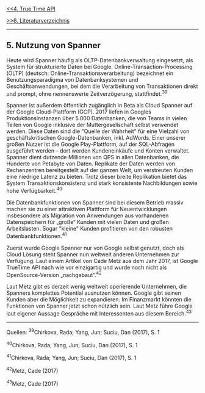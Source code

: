 [<<4. True Time API](TrueTimeAPI.md)

[>>6. Literaturverzeichnis](Literaturverzeichnis.md)

***


## 5. Nutzung von Spanner ##

Heute wird Spanner häufig als OLTP-Datenbankverwaltung eingesetzt, als System für strukturierte Daten bei Google. Online-Transaction-Processing (OLTP) (deutsch: Online-Transaktionsverarbeitung) bezeichnet ein Benutzungsparadigma von Datenbanksystemen und Geschäftsanwendungen, bei dem die Verarbeitung von Transaktionen direkt und prompt, ohne nennenswerte Zeitverzögerung, stattfindet.<sup>39</sup>

Spanner ist außerdem öffentlich zugänglich in Beta als Cloud Spanner auf der Google Cloud-Plattform (GCP). 2017 liefen in Googles Produktionsinstanzen über 5.000 Datenbanken, die von Teams in vielen Teilen von Google inklusive der Muttergesellschaft selbst verwendet werden. Diese Daten sind die "Quelle der Wahrheit" für eine Vielzahl von geschäftskritischen Google-Datenbanken, inkl. AdWords. Einer unserer großen Nutzer ist die Google Play-Plattform, auf der SQL-Abfragen ausgeführt werden – dort werden Kundeneinkäufe und Konten verwaltet. Spanner dient dutzende Millionen von QPS in allen Datenbanken, die Hunderte von Petabyte von Daten. Replikate der Daten werden von Rechenzentren bereitgestellt auf der ganzen Welt, um verstreuten Kunden eine niedrige Latenz zu bieten. Trotz dieser breite Replikation bietet das System Transaktionskonsistenz und stark konsistente Nachbildungen sowie hohe Verfügbarkeit.<sup>40</sup>

Die Datenbankfunktionen von Spanner sind bei diesem Betrieb massiv machen sie zu einer attraktiven Plattform für Neuentwicklungen insbesondere als Migration von Anwendungen aus vorhandenen Datenspeichern für „große“ Kunden mit vielen Daten und großen Arbeitslasten. Sogar "kleine" Kunden profitieren von den robusten Datenbankfunktionen.<sup>41</sup>   

Zuerst wurde Google Spanner nur von Google selbst genutzt, doch als Cloud Lösung steht Spanner nun weltweit anderen Unternehmen zur Verfügung. Laut einem Artikel von Cade Metz aus dem Jahr 2017, ist Google TrueTime API nach wie vor einzigartig und wurde noch nicht als OpenSource-Version „nachgebaut“.<sup>42</sup>  

Laut Metz gibt es derzeit wenig weltweit operierende Unternehmen, die Spanners komplettes Potential ausnutzen können. Google gibt seinen Kunden aber die Möglichkeit zu expandieren. Im Finanzmarkt könnten die Funktionen von Spanner jetzt schon nützlich sein. Laut Metz führe Google laut eigener Aussage Gespräche mit Interessenten aus diesem Bereich.<sup>43</sup>   

***

Quellen:
<sup>39</sup>Chirkova, Rada; Yang, Jun; Suciu, Dan (2017), S. 1

<sup>40</sup>Chirkova, Rada; Yang, Jun; Suciu, Dan (2017), S. 1

<sup>41</sup>Chirkova, Rada; Yang, Jun; Suciu, Dan (2017), S. 1

<sup>42</sup>Metz, Cade (2017)

<sup>43</sup>Metz, Cade (2017)




